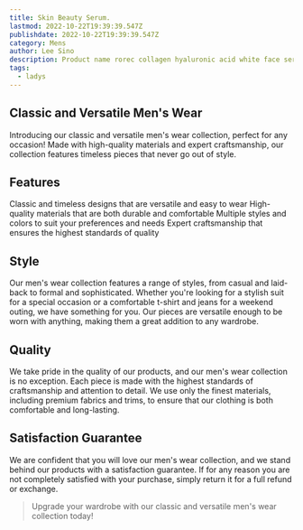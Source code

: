 ```yaml
---
title: Skin Beauty Serum.
lastmod: 2022-10-22T19:39:39.547Z
publishdate: 2022-10-22T19:39:39.547Z
category: Mens
author: Lee Sino
description: Product name rorec collagen hyaluronic acid white face serum riceNet weight 15 m
tags:
  - ladys
---
```


## Classic and Versatile Men's Wear

Introducing our classic and versatile men's wear collection, perfect for any occasion! Made with high-quality materials and expert craftsmanship, our collection features timeless pieces that never go out of style.

## Features

Classic and timeless designs that are versatile and easy to wear
High-quality materials that are both durable and comfortable
Multiple styles and colors to suit your preferences and needs
Expert craftsmanship that ensures the highest standards of quality

## Style

Our men's wear collection features a range of styles, from casual and laid-back to formal and sophisticated. Whether you're looking for a stylish suit for a special occasion or a comfortable t-shirt and jeans for a weekend outing, we have something for you. Our pieces are versatile enough to be worn with anything, making them a great addition to any wardrobe.

## Quality

We take pride in the quality of our products, and our men's wear collection is no exception. Each piece is made with the highest standards of craftsmanship and attention to detail. We use only the finest materials, including premium fabrics and trims, to ensure that our clothing is both comfortable and long-lasting.

## Satisfaction Guarantee

We are confident that you will love our men's wear collection, and we stand behind our products with a satisfaction guarantee. If for any reason you are not completely satisfied with your purchase, simply return it for a full refund or exchange.

> Upgrade your wardrobe with our classic and versatile men's wear collection today!
